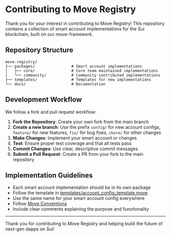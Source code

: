 # Contributing to Move Registry

Thank you for your interest in contributing to Move Registry! This repository contains a collection of smart account implementations for the Sui blockchain, built on our move-framework.

## Repository Structure

```
move-registry/
├── packages/                # Smart account implementations
│   ├── core/                # Core team maintained implementations
│   └── community/           # Community contributed implementations
├── templates/               # Templates for new implementations
└── docs/                    # Documentation
```

## Development Workflow

We follow a fork and pull request workflow:

1. **Fork the Repository**: Create your own fork from the main branch
2. **Create a new branch**: Use the prefix `config/` for new account configs, `feature/` for new features, `fix/` for bug fixes, `chore/` for other changes
3. **Make Changes**: Implement your smart account or changes
4. **Test**: Ensure proper test coverage and that all tests pass
5. **Commit Changes**: Use clear, descriptive commit messages
6. **Submit a Pull Request**: Create a PR from your fork to the main repository

## Implementation Guidelines

- Each smart account implementation should be in its own package
- Follow the template in [templates/account_config_template.move](templates/account_config_template.move)
- Use the same name for your smart account config everywhere
- Follow [Move Conventions](https://docs.sui.io/concepts/sui-move-concepts/conventions)
- Include clear comments explaining the purpose and functionality

---

Thank you for contributing to Move Registry and helping build the future of next-gen dapps on Sui!
